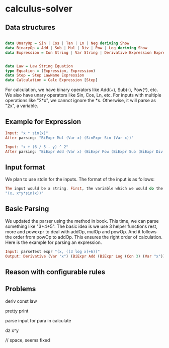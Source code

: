 # calculus-solver

## Data structures

```haskell

data UnaryOp = Sin | Cos | Tan | Ln | Neg deriving Show
data BinaryOp = Add | Sub | Mul | Div | Pow | Log deriving Show
data Expression = Con String | Var String | Derivative Expression Expression | SinExpr UnaryOp Expression | BiExpr BinaryOp Expression Expression deriving Show


data Law = Law String Equation
type Equation = (Expression, Expression)
data Step = Step LawName Expression
data Calculation = Calc Expression [Step] 
```

For calculation, we have binary operators like Add(+), Sub(-), Pow(^), etc. We also have unary operators like Sin, Cos, Ln, etc. For inputs with multiple operations like "2*x", we cannot ignore the *s. Otherwise, it will parse as "2x", a variable. 


## Example for Expression

```haskell
Input: "x * sin(x)"
After parsing: "BiExpr Mul (Var x) (SinExpr Sin (Var x))"

Input: "x + (6 / 5 - y) ^ 2"
After parsing: "BiExpr Add (Var x) (BiExpr Pow (BiExpr Sub (BiExpr Div (Con 6) (Con 5)) (Var y)) (Con 2))"

```


## Input format

We plan to use stdin for the inputs. The format of the input is as follows:

```haskell
The input would be a string. First, the variable which we would do the derivation on is given before a comma. Then the expression will be provided. For example:
"(x, x*y*sin(x))"
```


## Basic Parsing

We updated the parser using the method in book. This time, we can parse something like "3+4+5". 
The basic idea is we use 3 helper functions rest, more and powexpr to deal with addOp, mulOp and powOp. And it follows the order from powOp to addOp. This ensures the right order of calculation.  
Here is the example for parsing an expression. 

```haskell
Input: parseTest expr "(x, ((3 log x)+6))"
Output: Derivative (Var "x") (BiExpr Add (BiExpr Log (Con 3) (Var "x")) (Con 6))
```


## Reason with configurable rules






## Problems

deriv const law

pretty print

parse input for para in calculate


dz x^y

// space, seems fixed 



<!-- Now we have finished the rewrites function. But we are not sure about match and substitution. For match, should we return [Subst]? If so, we have a list of possible substitutions. For example, for the input "1+2+3", and there is an add rule x + y = ..., then it should return [[(x, 1+2), (y, 3)], [(x,1), (y,2+3)]]. But we are not sure how to get the [Subst].


Also did some work on pretty print.  -->







<!-- Since our data structure is different from what we have learned in the book and lectures, our Expression is not made of list, a lot of functions that have list operations cannot be used in our project. We have to come up with our own Rewrites, Matching and Substitutions modules. We are having some troubles implementing them. I am wondering if it better to change our data structure in order to make it doable? Should we stay or change our data structure? Thank you. -->



<!-- 
We changed our `Expression` in order to solve the problem that in your feedback to the following:

```haskell
data Expression = Con Int 
                  | Var String 
                  | Derivative Expression Expression 
                  | SinExpr UnaryOp Expression 
                  | BiExpr BinaryOp Expression Expression deriving Show
```

So, now each step could also include a derivative expression. 

Also, we wrote a parser that could parse our problems. For example:

```haskell
Input: parseTest parserExpression "(x, ((3 log x) + 6))"
Output: Derivative (Var "x") (BiExpr Add (BiExpr Log (Con 3) (Var "x")) (Con 6))
```